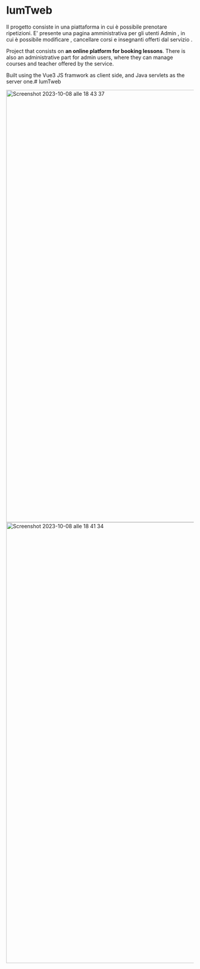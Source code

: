# IumTweb

Il progetto consiste in una piattaforma in cui è possibile prenotare ripetizioni.
E' presente una pagina amministrativa per gli utenti Admin , in cui è possibile modificare , cancellare corsi e insegnanti offerti dal servizio . 

Project that consists on **an online platform for booking lessons**. There is also an administrative part for admin users, where they can manage courses and teacher offered by the service.

Built using the Vue3 JS framwork as client side, and Java servlets as the server one.# IumTweb


<img width="1163" alt="Screenshot 2023-10-08 alle 18 43 37" src="https://github.com/samuelbr00/Booking_Less/assets/119938034/23aaccf8-dddf-48d9-b992-061bfa381d33">

<img width="1186" alt="Screenshot 2023-10-08 alle 18 41 34" src="https://github.com/samuelbr00/Booking_Less/assets/119938034/5d5def61-cb4b-4055-b37f-9528e6f3b01d">
